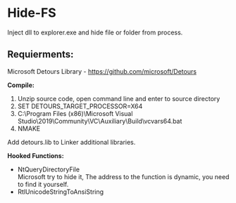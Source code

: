 # Hide-FS
Inject dll to explorer.exe and hide file or folder from process.

## Requierments:
Microsoft Detours Library - https://github.com/microsoft/Detours

**Compile:**
1. Unzip source code, open command line and enter to source directory
2. SET DETOURS_TARGET_PROCESSOR=X64
3. C:\Program Files (x86)\Microsoft Visual Studio\2019\Community\VC\Auxiliary\Build\vcvars64.bat
4. NMAKE

Add detours.lib to Linker additional libraries.

**Hooked Functions:**
- NtQueryDirectoryFile <br>
  Microsoft try to hide it, The address to the function is dynamic, you need to find it yourself.
- RtlUnicodeStringToAnsiString
  
